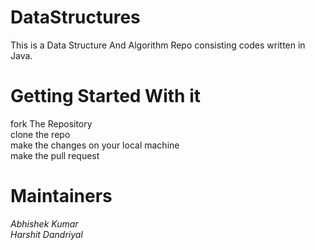 # DataStructures
This is a Data Structure And Algorithm Repo consisting codes written in Java.
# Getting Started With it
fork The Repository<br>
  clone the repo<br>
  make the changes on your local machine<br>
  make the pull request


# Maintainers
<em>Abhishek Kumar</em><br>
<em>Harshit Dandriyal</em>

